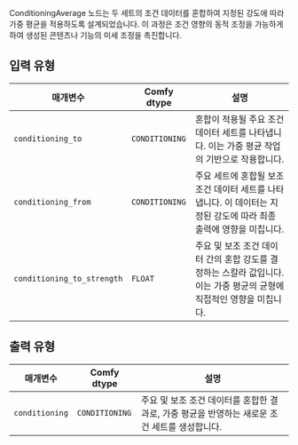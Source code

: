 ConditioningAverage 노드는 두 세트의 조건 데이터를 혼합하여 지정된 강도에 따라 가중 평균을 적용하도록 설계되었습니다. 이 과정은 조건 영향의 동적 조정을 가능하게 하여 생성된 콘텐츠나 기능의 미세 조정을 촉진합니다.

## 입력 유형

| 매개변수             | Comfy dtype        | 설명 |
|----------------------|--------------------|-------------|
| `conditioning_to`     | `CONDITIONING`     | 혼합이 적용될 주요 조건 데이터 세트를 나타냅니다. 이는 가중 평균 작업의 기반으로 작용합니다. |
| `conditioning_from`   | `CONDITIONING`     | 주요 세트에 혼합될 보조 조건 데이터 세트를 나타냅니다. 이 데이터는 지정된 강도에 따라 최종 출력에 영향을 미칩니다. |
| `conditioning_to_strength` | `FLOAT` | 주요 및 보조 조건 데이터 간의 혼합 강도를 결정하는 스칼라 값입니다. 이는 가중 평균의 균형에 직접적인 영향을 미칩니다. |

## 출력 유형

| 매개변수            | Comfy dtype        | 설명 |
|----------------------|--------------------|-------------|
| `conditioning`        | `CONDITIONING`     | 주요 및 보조 조건 데이터를 혼합한 결과로, 가중 평균을 반영하는 새로운 조건 세트를 생성합니다. |
